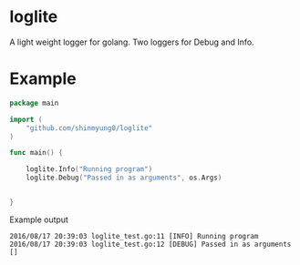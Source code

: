 # loglite

A light weight logger for golang. Two loggers for Debug and Info.

# Example

```go
package main

import (
    "github.com/shinmyung0/loglite"
)

func main() {

    loglite.Info("Running program")
    loglite.Debug("Passed in as arguments", os.Args)


}


```

Example output

```
2016/08/17 20:39:03 loglite_test.go:11 [INFO] Running program
2016/08/17 20:39:03 loglite_test.go:12 [DEBUG] Passed in as arguments []  

```
